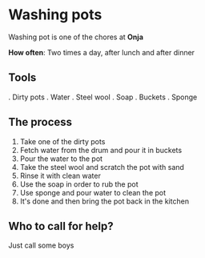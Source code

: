 # Washing pots

Washing pot is one of the chores at **Onja**

**How often**: Two times a day, after lunch and after dinner

## Tools
    
   . Dirty pots
   . Water
   . Steel wool
   . Soap
   . Buckets
   . Sponge

## The process
1. Take one of the dirty pots
1. Fetch water from the drum and pour it in buckets
1. Pour the water to the pot
1. Take the steel wool and scratch the pot with sand
1. Rinse it with clean water
1. Use the soap in order to rub the pot
1. Use sponge and pour water to clean the pot
1. It's done and then bring the pot back in the kitchen

## Who to call for help?
Just call some boys 
